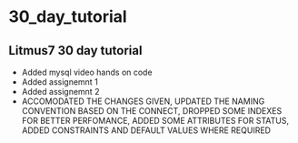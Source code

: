 # 30_day_tutorial
Litmus7 30 day tutorial
-----------------------

- Added mysql video hands on code
- Added assignemnt 1
- Added assignemnt 2
- ACCOMODATED THE CHANGES GIVEN, UPDATED THE NAMING CONVENTION BASED ON THE CONNECT, DROPPED SOME INDEXES FOR BETTER PERFOMANCE, ADDED SOME ATTRIBUTES FOR STATUS, ADDED CONSTRAINTS AND DEFAULT VALUES WHERE REQUIRED

